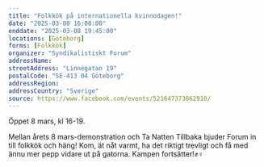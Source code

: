 ```yaml
---
title: "Folkkök på internationella kvinnodagen!"
date: "2025-03-08 16:00:00"
enddate: "2025-03-08 19:45:00"
locations: [Göteborg]
forms: [Folkkök]
organizer: "Syndikalistiskt Forum"
addressName: 
streetAddress: "Linnégatan 19"
postalCode: "SE-413 04 Göteborg"
addressRegion:
addressCountry: "Sverige"
source: https://www.facebook.com/events/521647373862910/
---
```

Öppet 8 mars, kl 16-19.

Mellan årets 8 mars-demonstration och Ta Natten Tillbaka bjuder Forum in till folkkök och häng! Kom, ät nåt varmt, ha det riktigt trevligt och få med ännu mer pepp vidare ut på gatorna. Kampen fortsätter!✊♀
